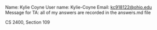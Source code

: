 Name: Kylie Coyne
User name: Kylie-Coyne
Email: kc918122@ohio.edu
Message for TA: all of my answers are recorded in the answers.md file

CS 2400, Section 109
